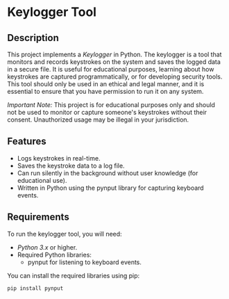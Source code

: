 # Keylogger Tool

## Description

This project implements a *Keylogger* in Python. The keylogger is a tool that monitors and records keystrokes on the system and saves the logged data in a secure file. It is useful for educational purposes, learning about how keystrokes are captured programmatically, or for developing security tools. This tool should only be used in an ethical and legal manner, and it is essential to ensure that you have permission to run it on any system.

*Important Note:* This project is for educational purposes only and should not be used to monitor or capture someone's keystrokes without their consent. Unauthorized usage may be illegal in your jurisdiction.

## Features

- Logs keystrokes in real-time.
- Saves the keystroke data to a log file.
- Can run silently in the background without user knowledge (for educational use).
- Written in Python using the pynput library for capturing keyboard events.

## Requirements

To run the keylogger tool, you will need:

- *Python 3.x* or higher.
- Required Python libraries:
  - pynput for listening to keyboard events.
  
You can install the required libraries using pip:

```bash
pip install pynput
